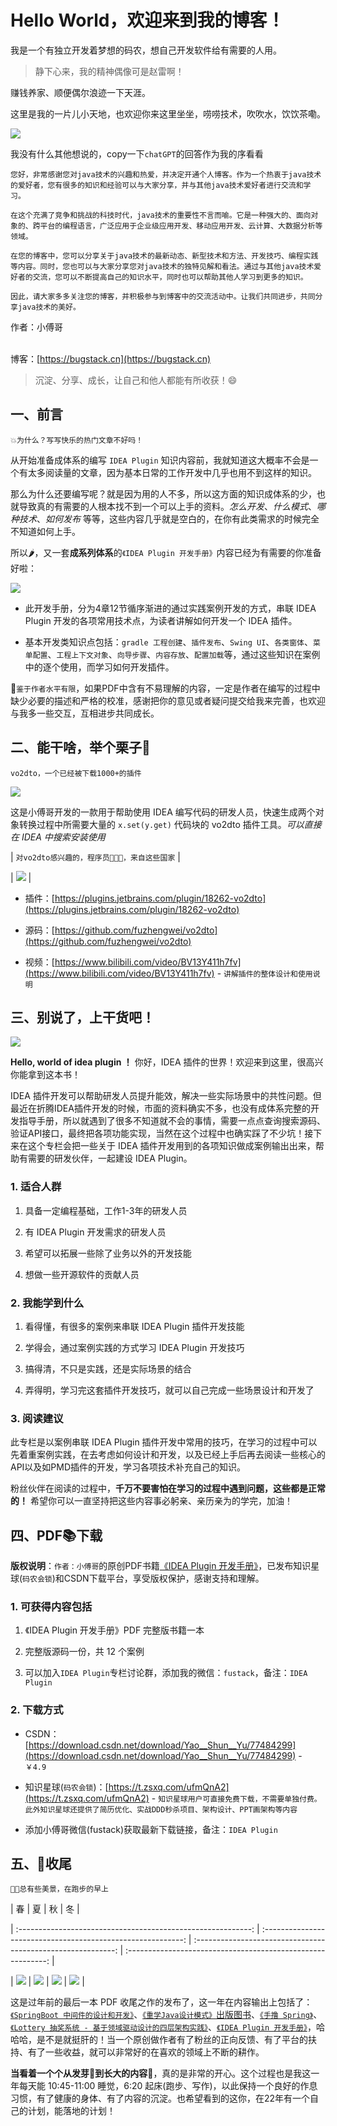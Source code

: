  # Hello World，欢迎来到我的博客！

我是一个有独立开发着梦想的码农，想自己开发软件给有需要的人用。

>静下心来，我的精神偶像可是赵雷啊！

赚钱养家、顺便偶尔浪迹一下天涯。

这里是我的一片儿小天地，也欢迎你来这里坐坐，唠唠技术，吹吹水，饮饮茶嘞。

![](/assets/img/ext-img/高启强喝茶1.jpg)

我没有什么其他想说的，copy一下`chatGPT`的回答作为我的序看看
```
您好，非常感谢您对java技术的兴趣和热爱，并决定开通个人博客。作为一个热衷于java技术的爱好者，您有很多的知识和经验可以与大家分享，并与其他java技术爱好者进行交流和学习。

在这个充满了竞争和挑战的科技时代，java技术的重要性不言而喻。它是一种强大的、面向对象的、跨平台的编程语言，广泛应用于企业级应用开发、移动应用开发、云计算、大数据分析等领域。

在您的博客中，您可以分享关于java技术的最新动态、新型技术和方法、开发技巧、编程实践等内容。同时，您也可以与大家分享您对java技术的独特见解和看法。通过与其他java技术爱好者的交流，您可以不断提高自己的知识水平，同时也可以帮助其他人学习到更多的知识。

因此，请大家多多关注您的博客，并积极参与到博客中的交流活动中。让我们共同进步，共同分享java技术的美好。
```







作者：小傅哥

<br/>博客：[https://bugstack.cn](https://bugstack.cn)


>沉淀、分享、成长，让自己和他人都能有所收获！😄


## 一、前言


`💥为什么？写写快乐的热门文章不好吗！`


从开始准备成体系的编写 `IDEA Plugin` 知识内容前，我就知道这大概率不会是一个有太多阅读量的文章，因为基本日常的工作开发中几乎也用不到这样的知识。


那么为什么还要编写呢？就是因为用的人不多，所以这方面的知识成体系的少，也就导致真的有需要的人根本找不到一个可以上手的资料。*怎么开发*、*什么模式*、*哪种技术*、*如何发布* 等等，这些内容几乎就是空白的，在你有此类需求的时候完全不知道如何上手。


所以🌶，又一套**成系列体系**的`《IDEA Plugin 开发手册》`内容已经为有需要的你准备好啦：


![](https://bugstack.cn/images/article/knowledge/knowledge-220123-01.png)


- 此开发手册，分为4章12节循序渐进的通过实践案例开发的方式，串联 IDEA Plugin 开发的各项常用技术点，为读者讲解如何开发一个 IDEA 插件。

- 基本开发类知识点包括：`gradle 工程创建`、`插件发布`、`Swing UI`、`各类窗体`、`菜单配置`、`工程上下文对象`、`向导步骤`、`内容存放`、`配置加载`等，通过这些知识在案例中的逐个使用，而学习如何开发插件。


💋`鉴于作者水平有限`，如果PDF中含有不易理解的内容，一定是作者在编写的过程中缺少必要的描述和严格的校准，感谢把你的意见或者疑问提交给我来完善，也欢迎与我多一些交互，互相进步共同成长。


## 二、能干啥，举个栗子🌰


`vo2dto，一个已经被下载1000+的插件`


![](https://bugstack.cn/images/article/knowledge/knowledge-220123-02.png)


这是小傅哥开发的一款用于帮助使用 IDEA 编写代码的研发人员，快速生成两个对象转换过程中所需要大量的 `x.set(y.get)` 代码块的 vo2dto 插件工具。*可以直接在 IDEA 中搜索安装使用*


| `对vo2dto感兴趣的，程序员👨🏻‍💻‍，来自这些国家` |

[//]: # (|:---:|)

| ![](https://bugstack.cn/images/article/knowledge/knowledge-220123-03.png) |


- 插件：[https://plugins.jetbrains.com/plugin/18262-vo2dto](https://plugins.jetbrains.com/plugin/18262-vo2dto)

- 源码：[https://github.com/fuzhengwei/vo2dto](https://github.com/fuzhengwei/vo2dto)

- 视频：[https://www.bilibili.com/video/BV13Y411h7fv](https://www.bilibili.com/video/BV13Y411h7fv) - `讲解插件的整体设计和使用说明`


## 三、别说了，上干货吧！


![](https://bugstack.cn/images/article/knowledge/knowledge-220123-04.png)


**Hello, world of idea plugin ！**  你好，IDEA 插件的世界！欢迎来到这里，很高兴你能拿到这本书！


IDEA 插件开发可以帮助研发人员提升能效，解决一些实际场景中的共性问题。但最近在折腾IDEA插件开发的时候，市面的资料确实不多，也没有成体系完整的开发指导手册，所以就遇到了很多不知道就不会的事情，需要一点点查询搜索源码、验证API接口，最终把各项功能实现，当然在这个过程中也确实踩了不少坑！接下来在这个专栏会把一些关于 IDEA 插件开发用到的各项知识做成案例输出出来，帮助有需要的研发伙伴，一起建设 IDEA Plugin。


### 1. 适合人群


1. 具备一定编程基础，工作1-3年的研发人员

2. 有 IDEA Plugin 开发需求的研发人员

3. 希望可以拓展一些除了业务以外的开发技能

4. 想做一些开源软件的贡献人员


### 2. 我能学到什么


1. 看得懂，有很多的案例来串联 IDEA Plugin 插件开发技能

2. 学得会，通过案例实践的方式学习 IDEA Plugin 开发技巧

3. 搞得清，不只是实践，还是实际场景的结合

4. 弄得明，学习完这套插件开发技巧，就可以自己完成一些场景设计和开发了


### 3. 阅读建议


此专栏是以案例串联 IDEA Plugin 插件开发中常用的技巧，在学习的过程中可以先着重案例实践，在去考虑如何设计和开发，以及已经上手后再去阅读一些核心的API以及如PMD插件的开发，学习各项技术补充自己的知识。


粉丝伙伴在阅读的过程中，**千万不要害怕在学习的过程中遇到问题，这些都是正常的！** 希望你可以一直坚持把这些内容事必躬亲、亲历亲为的学完，加油！


## 四、PDF📚下载


**版权说明**：`作者：小傅哥`的原创PDF书籍[《IDEA Plugin 开发手册》](#)，已发布知识星球(`码农会锁`)和CSDN下载平台，享受版权保护，感谢支持和理解。


### 1. 可获得内容包括


1. 《IDEA Plugin 开发手册》PDF 完整版书籍一本

2. 完整版源码一份，共 12 个案例

3. 可以加入`IDEA Plugin`专栏讨论群，添加我的微信：`fustack`，备注：`IDEA Plugin`


### 2. 下载方式


- CSDN：[https://download.csdn.net/download/Yao__Shun__Yu/77484299](https://download.csdn.net/download/Yao__Shun__Yu/77484299) - `￥4.9`

- 知识星球(`码农会锁`)：[https://t.zsxq.com/ufmQnA2](https://t.zsxq.com/ufmQnA2) - `知识星球用户可直接免费下载，不需要单独付费。此外知识星球还提供了简历优化、实战DDD秒杀项目、架构设计、PPT画架构等内容`

- 添加小傅哥微信(fustack)获取最新下载链接，备注：`IDEA Plugin`


## 五、🎉收尾


`🏃🏻总有些美景，在跑步的早上`


|                              春                              |                              夏                              |                              秋                              |                              冬                              |

| :----------------------------------------------------------: | :----------------------------------------------------------: | :----------------------------------------------------------: | :----------------------------------------------------------: |

| ![](https://bugstack.cn/images/article/knowledge/knowledge-220123-05.png) | ![](https://bugstack.cn/images/article/knowledge/knowledge-220123-06.png) | ![](https://bugstack.cn/images/article/knowledge/knowledge-220123-07.png) | ![](https://bugstack.cn/images/article/knowledge/knowledge-220123-08.png) |


这是过年前的最后一本 PDF 收尾之作的发布了，这一年在内容输出上包括了：[`《SpringBoot 中间件的设计和开发》`](https://bugstack.cn/md/project/springboot-middleware/2021-03-31-%E3%80%8ASpringBoot%20%E4%B8%AD%E9%97%B4%E4%BB%B6%E8%AE%BE%E8%AE%A1%E5%92%8C%E5%BC%80%E5%8F%91%E3%80%8B%E4%B8%93%E6%A0%8F%E5%B0%8F%E5%86%8C%E4%B8%8A%E7%BA%BF%E5%95%A6%EF%BC%81.html)、[`《重学Java设计模式》`出版图书](https://mp.weixin.qq.com/s/g9LYQEqzOeiYOpfG_5XFYg)、[`《手撸 Spring》`](https://mp.weixin.qq.com/s/kYio8zIG5UL-To3SV-uRmA)、[`《Lottery 抽奖系统 - 基于领域驱动设计的四层架构实践》`](https://bugstack.cn/md/project/lottery/introduce/Lottery%E6%8A%BD%E5%A5%96%E7%B3%BB%E7%BB%9F.html)、[`《IDEA Plugin 开发手册》`](https://download.csdn.net/download/Yao__Shun__Yu/77484299)，哈哈哈，是不是就挺肝的！当一个原创做作者有了粉丝的正向反馈、有了平台的扶持、有了一些收益，就可以非常好的在喜欢的领域上不断的耕作。


**当看着一个个从发芽🌱到长大的内容🌲**，真的是非常的开心。这个过程也是我这一年每天能 10:45-11:00 睡觉，6:20 起床(跑步、写作)，以此保持一个良好的作息习惯，有了健康的身体、有了内容的沉淀。也希望看到的这你，在22年有一个自己的计划，能落地的计划！
